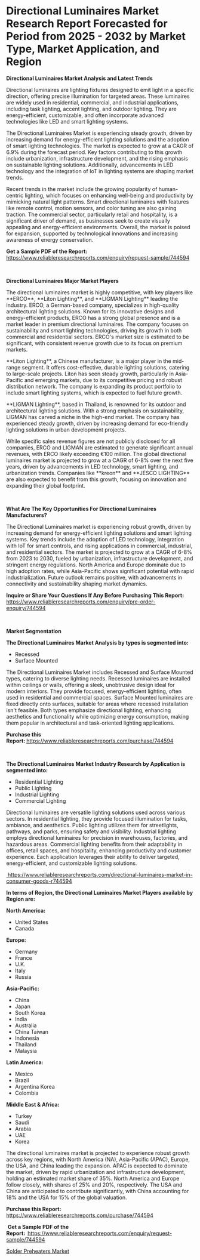 <p><h1>Directional Luminaires Market Research Report Forecasted for Period from 2025 -  2032 by Market Type, Market Application, and Region</h1></p><p><strong>Directional Luminaires Market Analysis and Latest Trends</strong></p>
<p><p>Directional luminaires are lighting fixtures designed to emit light in a specific direction, offering precise illumination for targeted areas. These luminaires are widely used in residential, commercial, and industrial applications, including task lighting, accent lighting, and outdoor lighting. They are energy-efficient, customizable, and often incorporate advanced technologies like LED and smart lighting systems.</p><p>The Directional Luminaires Market is experiencing steady growth, driven by increasing demand for energy-efficient lighting solutions and the adoption of smart lighting technologies. The market is expected to grow at a CAGR of 6.9% during the forecast period. Key factors contributing to this growth include urbanization, infrastructure development, and the rising emphasis on sustainable lighting solutions. Additionally, advancements in LED technology and the integration of IoT in lighting systems are shaping market trends.</p><p>Recent trends in the market include the growing popularity of human-centric lighting, which focuses on enhancing well-being and productivity by mimicking natural light patterns. Smart directional luminaires with features like remote control, motion sensors, and color tuning are also gaining traction. The commercial sector, particularly retail and hospitality, is a significant driver of demand, as businesses seek to create visually appealing and energy-efficient environments. Overall, the market is poised for expansion, supported by technological innovations and increasing awareness of energy conservation.</p></p>
<p><strong>Get a Sample PDF of the Report:&nbsp;</strong> <a href="https://www.reliableresearchreports.com/enquiry/request-sample/744594?utm_campaign=24&utm_medium=2&utm_source=Github&utm_content=ia&utm_term=20012025&utm_id=directional-luminaires">https://www.reliableresearchreports.com/enquiry/request-sample/744594</a></p>
<p>&nbsp;</p>
<p><strong>Directional Luminaires Major Market Players</strong></p>
<p><p>The directional luminaires market is highly competitive, with key players like **ERCO**, **Liton Lighting**, and **LIGMAN Lighting** leading the industry. ERCO, a German-based company, specializes in high-quality architectural lighting solutions. Known for its innovative designs and energy-efficient products, ERCO has a strong global presence and is a market leader in premium directional luminaires. The company focuses on sustainability and smart lighting technologies, driving its growth in both commercial and residential sectors. ERCO's market size is estimated to be significant, with consistent revenue growth due to its focus on premium markets.</p><p>**Liton Lighting**, a Chinese manufacturer, is a major player in the mid-range segment. It offers cost-effective, durable lighting solutions, catering to large-scale projects. Liton has seen steady growth, particularly in Asia-Pacific and emerging markets, due to its competitive pricing and robust distribution network. The company is expanding its product portfolio to include smart lighting systems, which is expected to fuel future growth.</p><p>**LIGMAN Lighting**, based in Thailand, is renowned for its outdoor and architectural lighting solutions. With a strong emphasis on sustainability, LIGMAN has carved a niche in the high-end market. The company has experienced steady growth, driven by increasing demand for eco-friendly lighting solutions in urban development projects.</p><p>While specific sales revenue figures are not publicly disclosed for all companies, ERCO and LIGMAN are estimated to generate significant annual revenues, with ERCO likely exceeding €100 million. The global directional luminaires market is projected to grow at a CAGR of 6-8% over the next five years, driven by advancements in LED technology, smart lighting, and urbanization trends. Companies like **kreon** and **JESCO LIGHTING** are also expected to benefit from this growth, focusing on innovation and expanding their global footprint.</p></p>
<p>&nbsp;</p>
<p><strong>What Are The Key Opportunities For Directional Luminaires Manufacturers?</strong></p>
<p><p>The Directional Luminaires market is experiencing robust growth, driven by increasing demand for energy-efficient lighting solutions and smart lighting systems. Key trends include the adoption of LED technology, integration with IoT for smart controls, and rising applications in commercial, industrial, and residential sectors. The market is projected to grow at a CAGR of 6-8% from 2023 to 2030, fueled by urbanization, infrastructure development, and stringent energy regulations. North America and Europe dominate due to high adoption rates, while Asia-Pacific shows significant potential with rapid industrialization. Future outlook remains positive, with advancements in connectivity and sustainability shaping market dynamics.</p></p>
<p><strong>Inquire or Share Your Questions If Any Before Purchasing This Report:</strong> <a href="https://www.reliableresearchreports.com/enquiry/pre-order-enquiry/744594?utm_campaign=24&utm_medium=2&utm_source=Github&utm_content=ia&utm_term=20012025&utm_id=directional-luminaires">https://www.reliableresearchreports.com/enquiry/pre-order-enquiry/744594</a></p>
<p>&nbsp;</p>
<p><strong>Market Segmentation</strong></p>
<p><strong>The Directional Luminaires Market Analysis by types is segmented into:</strong></p>
<p><ul><li>Recessed</li><li>Surface Mounted</li></ul></p>
<p><p>The Directional Luminaires Market includes Recessed and Surface Mounted types, catering to diverse lighting needs. Recessed luminaires are installed within ceilings or walls, offering a sleek, unobtrusive design ideal for modern interiors. They provide focused, energy-efficient lighting, often used in residential and commercial spaces. Surface Mounted luminaires are fixed directly onto surfaces, suitable for areas where recessed installation isn't feasible. Both types emphasize directional lighting, enhancing aesthetics and functionality while optimizing energy consumption, making them popular in architectural and task-oriented lighting applications.</p></p>
<p><strong>Purchase this Report:&nbsp;</strong><a href="https://www.reliableresearchreports.com/purchase/744594?utm_campaign=24&utm_medium=2&utm_source=Github&utm_content=ia&utm_term=20012025&utm_id=directional-luminaires">https://www.reliableresearchreports.com/purchase/744594</a></p>
<p>&nbsp;</p>
<p><strong>The Directional Luminaires Market Industry Research by Application is segmented into:</strong></p>
<p><ul><li>Residential Lighting</li><li>Public Lighting</li><li>Industrial Lighting</li><li>Commercial Lighting</li></ul></p>
<p><p>Directional luminaires are versatile lighting solutions used across various sectors. In residential lighting, they provide focused illumination for tasks, ambiance, and aesthetics. Public lighting utilizes them for streetlights, pathways, and parks, ensuring safety and visibility. Industrial lighting employs directional luminaires for precision in warehouses, factories, and hazardous areas. Commercial lighting benefits from their adaptability in offices, retail spaces, and hospitality, enhancing productivity and customer experience. Each application leverages their ability to deliver targeted, energy-efficient, and customizable lighting solutions.</p></p>
<p><a href="https://www.reliableresearchreports.com/directional-luminaires-market-in-consumer-goods-r744594?utm_campaign=24&utm_medium=2&utm_source=Github&utm_content=ia&utm_term=20012025&utm_id=directional-luminaires">&nbsp;https://www.reliableresearchreports.com/directional-luminaires-market-in-consumer-goods-r744594</a></p>
<p><strong>In terms of Region, the Directional Luminaires Market Players available by Region are:</strong></p>
<p>
    <p> <strong> North America: </strong>
        <ul>
            <li>United States</li>
            <li>Canada</li>
        </ul>
        </p> 
    <p> <strong> Europe: </strong>
        <ul>
            <li>Germany</li>
            <li>France</li>
            <li>U.K.</li>
            <li>Italy</li>
            <li>Russia</li>
        </ul>
        </p> 
    <p> <strong> Asia-Pacific: </strong>
        <ul>
            <li>China</li>
            <li>Japan</li>
            <li>South Korea</li>
            <li>India</li>
            <li>Australia</li>
            <li>China Taiwan</li>
            <li>Indonesia</li>
            <li>Thailand</li>
            <li>Malaysia</li>
        </ul>
        </p> 
    <p> <strong> Latin America: </strong>
        <ul>
            <li>Mexico</li>
            <li>Brazil</li>
            <li>Argentina Korea</li>
            <li>Colombia</li>
        </ul>
        </p> 
    <p> <strong> Middle East & Africa: </strong>
        <ul>
            <li>Turkey</li>
            <li>Saudi</li>
            <li>Arabia</li>
            <li>UAE</li>
            <li>Korea</li>
        </ul>
    </p>
    </p>
<p><p>The directional luminaires market is projected to experience robust growth across key regions, with North America (NA), Asia-Pacific (APAC), Europe, the USA, and China leading the expansion. APAC is expected to dominate the market, driven by rapid urbanization and infrastructure development, holding an estimated market share of 35%. North America and Europe follow closely, with shares of 25% and 20%, respectively. The USA and China are anticipated to contribute significantly, with China accounting for 18% and the USA for 15% of the global valuation.</p></p>
<p><strong>Purchase this Report: </strong><a href="https://www.reliableresearchreports.com/purchase/744594?utm_campaign=24&utm_medium=2&utm_source=Github&utm_content=ia&utm_term=20012025&utm_id=directional-luminaires">https://www.reliableresearchreports.com/purchase/744594</a></p>
<p>&nbsp;<strong>Get a Sample PDF of the Report:&nbsp;&nbsp;</strong><a href="https://www.reliableresearchreports.com/enquiry/request-sample/744594?utm_campaign=24&utm_medium=2&utm_source=Github&utm_content=ia&utm_term=20012025&utm_id=directional-luminaires">https://www.reliableresearchreports.com/enquiry/request-sample/744594</a></p>
<p><strong></strong></p>
<p><p><a href="https://github.com/elizabethdagraca/Market-Research-Report-List-5/blob/main/solder-preheaters-market.md?utm_campaign=24&utm_medium=2&utm_source=Github&utm_content=ia&utm_term=20012025&utm_id=directional-luminaires">Solder Preheaters Market</a></p></p>
